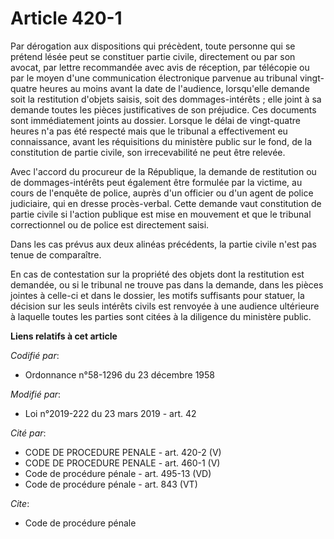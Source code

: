 # Article 420-1

Par dérogation aux dispositions qui précèdent, toute personne qui se prétend lésée peut se constituer partie civile,
directement ou par son avocat, par lettre recommandée avec avis de réception, par télécopie ou par le moyen d'une
communication électronique parvenue au tribunal vingt-quatre heures au moins avant la date de l'audience, lorsqu'elle demande
soit la restitution d'objets saisis, soit des dommages-intérêts ; elle joint à sa demande toutes les pièces justificatives de
son préjudice. Ces documents sont immédiatement joints au dossier. Lorsque le délai de vingt-quatre heures n'a pas été
respecté mais que le tribunal a effectivement eu connaissance, avant les réquisitions du ministère public sur le fond, de la
constitution de partie civile, son irrecevabilité ne peut être relevée.

Avec l'accord du procureur de la République, la demande de restitution ou de dommages-intérêts peut également être formulée
par la victime, au cours de l'enquête de police, auprès d'un officier ou d'un agent de police judiciaire, qui en dresse
procès-verbal. Cette demande vaut constitution de partie civile si l'action publique est mise en mouvement et que le tribunal
correctionnel ou de police est directement saisi.

Dans les cas prévus aux deux alinéas précédents, la partie civile n'est pas tenue de comparaître.

En cas de contestation sur la propriété des objets dont la restitution est demandée, ou si le tribunal ne trouve pas dans la
demande, dans les pièces jointes à celle-ci et dans le dossier, les motifs suffisants pour statuer, la décision sur les seuls
intérêts civils est renvoyée à une audience ultérieure à laquelle toutes les parties sont citées à la diligence du ministère
public.

**Liens relatifs à cet article**

_Codifié par_:

  - Ordonnance n°58-1296 du 23 décembre 1958

_Modifié par_:

  - Loi n°2019-222 du 23 mars 2019 - art. 42

_Cité par_:

  - CODE DE PROCEDURE PENALE - art. 420-2 (V)
  - CODE DE PROCEDURE PENALE - art. 460-1 (V)
  - Code de procédure pénale - art. 495-13 (VD)
  - Code de procédure pénale - art. 843 (VT)

_Cite_:

  - Code de procédure pénale
